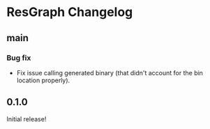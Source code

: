 # ResGraph Changelog

## main

### Bug fix

- Fix issue calling generated binary (that didn't account for the bin location properly).

## 0.1.0

Initial release!
